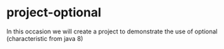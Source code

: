 # project-optional
In this occasion we will create a project to demonstrate the use of optional (characteristic from java 8) 
